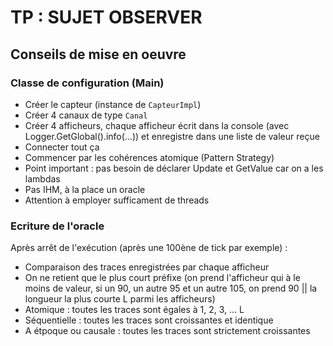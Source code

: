 # TP : SUJET OBSERVER

## Conseils de mise en oeuvre

### Classe de configuration (Main)

- Créer le capteur (instance de ``CapteurImpl``)
- Créer 4 canaux de type ``Canal``
- Créer 4 afficheurs, chaque afficheur écrit dans la console (avec Logger.GetGlobal().info(...)) et enregistre dans une liste de valeur reçue
- Connecter tout ça
- Commencer par les cohérences atomique (Pattern Strategy)
- Point important : pas besoin de déclarer Update et GetValue car on a les lambdas
- Pas IHM, à la place un oracle
- Attention à employer sufficament de threads

### Ecriture de l'oracle

Après arrêt de l'exécution (après une 100ène de tick par exemple) :

- Comparaison des traces enregistrées par chaque afficheur
- On ne retient que le plus court préfixe (on prend l'afficheur qui à le moins de valeur, si un 90, un autre 95 et un autre 105, on prend 90 || la longueur la plus courte L parmi les afficheurs)
- Atomique : toutes les traces sont égales à 1, 2, 3, ... L
- Séquentielle : toutes les traces sont croissantes et identique
- A étpoque ou causale : toutes les traces sont strictement croissantes
